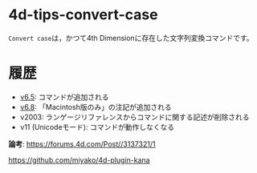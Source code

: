 # 4d-tips-convert-case

`Convert case`は，かつて4th Dimensionに存在した文字列変換コマンドです。

履歴
===

* [v6.5](https://github.com/4D-JP/4d-tips-convert-case/files/8684044/Convert.case-6.5.pdf): コマンドが追加される
* [v6.8](https://github.com/4D-JP/4d-tips-convert-case/files/8684041/Convert.case-6.8.pdf): 「Macintosh版のみ」の注記が追加される
* v2003: ランゲージリファレンスからコマンドに関する記述が削除される
* v11 (Unicodeモード): コマンドが動作しなくなる

**論考**: https://forums.4d.com/Post//3137321/1



https://github.com/miyako/4d-plugin-kana
